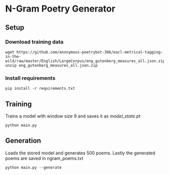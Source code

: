 # N-Gram Poetry Generator
## Setup
### Download training data
```shell
wget https://github.com/anonymous-poetrybot-386/eacl-metrical-tagging-in-the-wild/raw/master/English/LargeCorpus/eng_gutenberg_measures_all.json.zip
unzip eng_gutenberg_measures_all.json.zip
```
### Install requirements
```shell
pip install -r requirements.txt
```

## Training
Trains a model with window size 9 and saves it as *model_state.pt*
```shell
python main.py
```

## Generation
Loads the stored model and generates 500 poems. Lastly the generated poems are saved in ngram_poems.txt
```shell
python main.py --generate
```